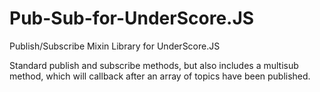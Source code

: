 Pub-Sub-for-UnderScore.JS
=========================

Publish/Subscribe Mixin Library for UnderScore.JS

Standard publish and subscribe methods, but also includes a multisub method, which will callback after an array of topics have been published.  
